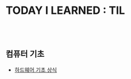 # TODAY I LEARNED : TIL

<br><br>


## 컴퓨터 기초
* [하드웨어 기초 상식](https://github.com/ejxzhn22/TIL/blob/main/Computer_Basic/Hardware_Basic.md)
